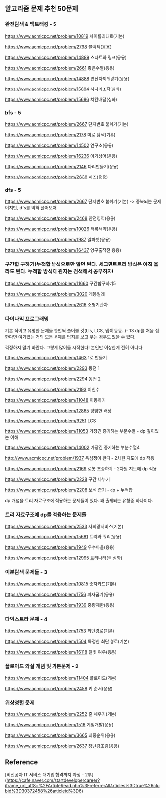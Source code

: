 ## 알고리즘 문제 추천 50문제

### 완전탐색 & 백트래킹 - 5  
https://www.acmicpc.net/problem/10819 차이를최대로(기본)

https://www.acmicpc.net/problem/2798 블랙잭(응용)

https://www.acmicpc.net/problem/14889 스타트와 링크(응용)

https://www.acmicpc.net/problem/2661 좋은수열(응용)

https://www.acmicpc.net/problem/14888 연산자끼워넣기(응용)

https://www.acmicpc.net/problem/15684 사다리조작(심화)

https://www.acmicpc.net/problem/15686 치킨배달(심화)

### bfs - 5
https://www.acmicpc.net/problem/2667  단지번호 붙이기(기본)

https://www.acmicpc.net/problem/2178  미로 탐색(기본)

https://www.acmicpc.net/problem/14502  연구소(응용)

https://www.acmicpc.net/problem/16236  아기상어(응용)

https://www.acmicpc.net/problem/2146  다리만들기(응용)

https://www.acmicpc.net/problem/2638  치즈(응용)

### dfs - 5

https://www.acmicpc.net/problem/2667  단지번호 붙이기(기본) -> 중복되는 문제이지만, dfs를 익혀 풀어보자

https://www.acmicpc.net/problem/2468  안전영역(응용)

https://www.acmicpc.net/problem/10026  적록색약(응용)

https://www.acmicpc.net/problem/1987  알파벳(응용)

https://www.acmicpc.net/problem/16437  양구출작전(응용)

### 구간합 구하기(누적합 방식으로만 알면 된다. 세그먼트트리 방식은 아직 올라도 된다. 누적합 방식이 원지는 검색해서 공부하자!

https://www.acmicpc.net/problem/11660  구간합구하기5

https://www.acmicpc.net/problem/3020  개똥벌레

https://www.acmicpc.net/problem/2616  소형기관차

### 다이나믹 프로그래밍

기본 적이고 유명한 문제들 한번씩 풀어볼 것(LIs, LCS, 냅색 등등..)- 13 dp를 처음 접한다면 여기있는 거의 모든 문제를 답지를 보고 푸는 경우도 있을 수 있다.

걱정하지 말기 바란다. 그렇게 많이들 시작한다! 본인만 이상한게 전혀 아니다

https://www.acmicpc.net/problem/1463  1로 만들기

https://www.acmicpc.net/problem/2293  동전 1

https://www.acmicpc.net/problem/2294  동전 2

https://www.acmicpc.net/problem/2193  이친수

https://www.acmicpc.net/problem/11048  이동하기

https://www.acmicpc.net/problem/12865  평범한 배낭

https://www.acmicpc.net/problem/9251  LCS

https://www.acmicpc.net/problem/11053  가장긴 증가하는 부분수열 - dp 깊이있는 이해

https://www.acmicpc.net/problem/14002  가장긴 증가하는 부분수열4

http://www.acmicpc.net/problem/1937  욕심쟁이 판다 - 2차원 지도에 dp 적용

https://www.acmicpc.net/problem/2169  로봇 조종하기 - 2차원 지도에 dp 적용

https://www.acmicpc.net/problem/2228  구간 나누기

https://www.acmicpc.net/problem/2208  보석 줍기 - dp + 누적합



dp 개념을 트리 자료구조에 적용하는 문제들이 있다. 꽤 출제되는 유형중 하나이다.

### 트리 자료구조에 dp를 적용하는 문제들

https://www.acmicpc.net/problem/2533  사회망서비스(기본)

https://www.acmicpc.net/problem/15681  트리와 쿼리(응용)

https://www.acmicpc.net/problem/1949  우수마을(응용)

https://www.acmicpc.net/problem/12995  트리나라(극 심화)



### 이분탐색 문제들 - 3

https://www.acmicpc.net/problem/10815   숫자카드(기본)

https://www.acmicpc.net/problem/1756  피자굽기(응용)

https://www.acmicpc.net/problem/1939  중량제한(응용)

### 다익스트라 문제 - 4

https://www.acmicpc.net/problem/1753  최단경로(기본)

https://www.acmicpc.net/problem/1504  특정한 최단 경로(기본)

https://www.acmicpc.net/problem/16118  달빛 여우(응용)

### 플로이드 와살 개념 및 기본문제 - 2

https://www.acmicpc.net/problem/11404  플로이드(기본)

https://www.acmicpc.net/problem/2458  키 순서(응용)

### 위상정렬 문제

https://www.acmicpc.net/problem/2252  줄 세우기(기본)

https://www.acmicpc.net/problem/1516  게임개발(응용)

https://www.acmicpc.net/problem/3665  최종순위(응용)

https://www.acmicpc.net/problem/2637  장난감조림(응용)

## Reference
[비전공자 IT 서비스 대기업 합격까지 과정 - 2부] (https://cafe.naver.com/startdevelopercareer?iframe_url_utf8=%2FArticleRead.nhn%3FreferrerAllArticles%3Dtrue%26clubid%3D30372458%26articleid%3D6) 

